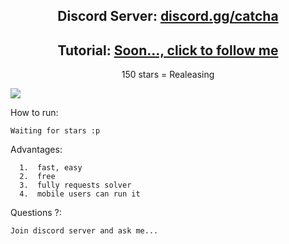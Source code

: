 <h2 align="center">Discord Server: <a href="https://discord.gg/catcha">discord.gg/catcha</a></h2>
<h2 align="center">Tutorial: <a href="https://www.youtube.com/channel/UCoNVWCMYp8Fs50wPeefw_7A">Soon..., click to follow me</a></h2>



<p align="center">
150 stars = Realeasing
</p

<p align="center"> 
<img src="https://cdn.discordapp.com/attachments/979095432682676264/996481048605106186/unknown.png)"></img>
</p

How to run:
```
Waiting for stars :p
```

Advantages:
```
  1.  fast, easy
  2.  free
  3.  fully requests solver
  4.  mobile users can run it
```
Questions ?:
```
Join discord server and ask me...
```

